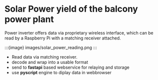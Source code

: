 # Solar Power yield of the balcony power plant

Power inverter offers data via proprietary wireless interface, which can be read by a Raspberry Pi with a matching receiver attached.

:::{image} images/solar_power_reading.png
:::

- Read data via matching receiver.
- decode and wrap into a usable format
- send to **fastapi** based webservice for relaying and storage
- use **pyscript** engine to diplay data in webbrowser
